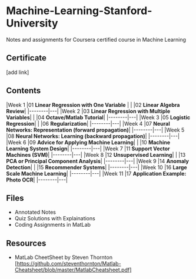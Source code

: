 # Machine-Learning-Stanford-University
Notes and assignments for Coursera certified course in Machine Learning

## Certificate
[add link]

## Contents
|Week 1  |01 **Linear Regression with One Variable** |
|        |02 **Linear Algebra Review**|
|--------|---|
|Week 2  |03 **Linear Regression with Multiple Variables**|
|        |04 **Octave/Matlab Tutorial**|
|--------|---|
|Week 3  |05 **Logistic Regression**|
|        |06 **Regularization**|
|--------|---|
|Week 4  |07 **Neural Networks: Representation (forward propagation)**|
|--------|---|
|Week 5  |08 **Neural Networks: Learning (backward propagation)**|
|--------|---|
|Week 6  |09 **Advice for Applying Machine Learning**|
|        |10 **Machine Learning System Design**|
|--------|---|
|Week 7  |11 **Support Vector Machines (SVM)**|
|--------|---|
|Week 8  |12 **Unsupervised Learning**|
|        |13 **PCA or Principal Component Analysis**|
|--------|---|
|Week 9  |14 **Anomaly Detection**|
|        |15 **Recommender Systems**|
|--------|---|
|Week 10 |16 **Large Scale Machine Learning**|
|--------|---|
|Week 11 |17 **Application Example: Photo OCR**|
|--------|---|


## Files

- Annotated Notes
- Quiz Solutions with Explainations
- Coding Assignments in MatLab

## Resources
- MatLab CheetSheet by Steven Thornton
[https://github.com/steventhornton/Matlab-Cheatsheet/blob/master/MatlabCheatsheet.pdf]
